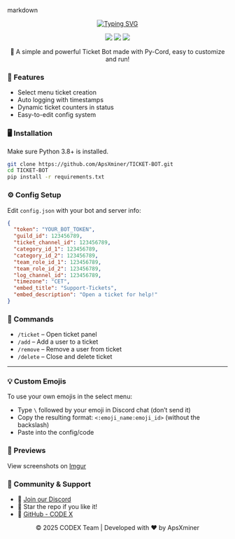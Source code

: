

markdown
<p align="center"><a href="https://git.io/typing-svg"><img src="https://readme-typing-svg.demolab.com?font=Fira+Code&size=24&duration=4000&pause=1000&color=F70000&width=435&lines=CODEX+TICKET+BOT+USING+PY-CORD" alt="Typing SVG" /></a></p>

<p align="center">
<a href="https://github.com/ApsXminer/TICKET-BOT"><img src="https://img.shields.io/github/stars/ApsXminer/TICKET-BOT?colorA=24292f&colorB=f85149&style=for-the-badge"></a>
<a href="https://github.com/ApsXminer/TICKET-BOT/archive/refs/heads/main.zip"><img src="https://custom-icon-badges.demolab.com/badge/-Download-F25278?style=for-the-badge&logo=download&logoColor=white"></a>
<a href="https://discord.gg/3xzPkYHd9U" target="blank"><img src="https://img.shields.io/discord/1361584465645928549?label=Join%20CodeX%20Community&logo=discord&style=for-the-badge"></a>
</p>

<p align="center">🚀 A simple and powerful Ticket Bot made with Py-Cord, easy to customize and run!</p>



### 🔧 Features
- Select menu ticket creation
- Auto logging with timestamps
- Dynamic ticket counters in status
- Easy-to-edit config system



### 🖥️ Installation

Make sure Python 3.8+ is installed.

```bash
git clone https://github.com/ApsXminer/TICKET-BOT.git
cd TICKET-BOT
pip install -r requirements.txt
```



### ⚙️ Config Setup

Edit `config.json` with your bot and server info:

```json
{
  "token": "YOUR_BOT_TOKEN",
  "guild_id": 123456789,
  "ticket_channel_id": 123456789,
  "category_id_1": 123456789,
  "category_id_2": 123456789,
  "team_role_id_1": 123456789,
  "team_role_id_2": 123456789,
  "log_channel_id": 123456789,
  "timezone": "CET",
  "embed_title": "Support-Tickets",
  "embed_description": "Open a ticket for help!"
}
```



### 💬 Commands

- `/ticket` – Open ticket panel
- `/add` – Add a user to a ticket
- `/remove` – Remove a user from ticket
- `/delete` – Close and delete ticket

---

### 💡 Custom Emojis

To use your own emojis in the select menu:
- Type `\` followed by your emoji in Discord chat (don’t send it)
- Copy the resulting format: `<:emoji_name:emoji_id>` (without the backslash)
- Paste into the config/code



### 🎯 Previews
View screenshots on [Imgur](https://imgur.com/a/Z3wAn4c)



### 👥 Community & Support

- 💬 [Join our Discord](https://discord.gg/3xzPkYHd9U)
- 🌟 Star the repo if you like it!
- 🔗 [GitHub - CODE X](https://github.com/ApsXminer)



<p align="center">&copy; 2025 CODEX Team | Developed with ❤️ by ApsXminer</p>


